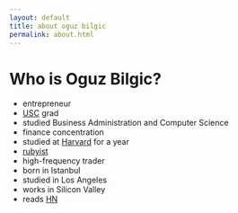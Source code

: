 ```yaml
---
layout: default
title: about oguz bilgic
permalink: about.html
---
```


# Who is Oguz Bilgic?

* entrepreneur
* [USC](http://usc.edu) grad
* studied Business Administration and Computer Science
* finance concentration
* studied at [Harvard](http://harvard.edu) for a year
* [rubyist](http://ruby-lang.org)
* high-frequency trader
* born in Istanbul
* studied in Los Angeles
* works in Silicon Valley
* reads [HN](http://news.ycombinator.com)
